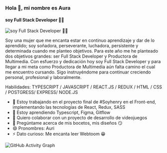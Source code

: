 ### Hola 👋, mi nombre es Aura
#### soy Full Stack Developer 👩‍💻
![soy Full Stack Developer 👩‍💻](https://i.pinimg.com/originals/22/22/bf/2222bf4e61a9c909705972dc2e1ad26a.gif)

Soy una mujer que me encanta estar en continuo aprendizaje y dar de lo aprendido; soy soñadora, perseverante, luchadora, persistente y determinada cuando me planteo objetivos. Para este año me he planteado dos objetivos grandes: ser Full Stack Developer y Productora de Multimedia. Con esfuerzo y dedicación hoy soy Full Stack Developer y para llegar a mi meta como Productora de Multimedia aún falta camino el cual me encuentro cursando. Sigo instruyéndome para continuar creciendo personal, profesional y laboralmente. 

Habilidades: TYPESCRIPT / JAVASCRIPT / REACT.JS / REDUX / HTML / CSS / POSTGRESS/ EXPRESS/ NODE.JS

- 🔭 Estoy trabajando en el proyecto final de #Soyhenry en el Front-end, implementando las tecnologías de React, Redux, SASS 
- 🌱 Estoy aprendiendo Typescript, Figma, Gitflow 
- 👯 Quiero colaborar con un proyecto de desarrollo de videojuegos 
- 💬 Pregúntame acerca de mis bocetos, mis diseños 😏 
- 😄 Pronombres: Auri 
- ⚡ Dato curioso: Me encanta leer Webtoom 😁  

![GitHub Activity Graph](https://activity-graph.herokuapp.com/graph?username=aurasandoval)  

